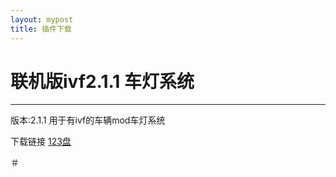```yaml
---
layout: mypost
title: 插件下载
---
```

# 联机版ivf2.1.1 车灯系统

---
版本:2.1.1
用于有ivf的车辆mod车灯系统

下载链接
[123盘](https://www.123pan.com/s/B2GqVv-r86wd.html)

＃


